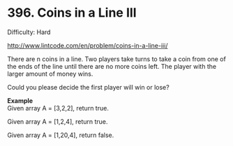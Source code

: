 # 396. Coins in a Line III

Difficulty: Hard

http://www.lintcode.com/en/problem/coins-in-a-line-iii/

There are n coins in a line. Two players take turns to take a coin from one of the ends of the line until there are no more coins left. The player with the larger amount of money wins.

Could you please decide the first player will win or lose?

**Example**  
Given array A = [3,2,2], return true.

Given array A = [1,2,4], return true.

Given array A = [1,20,4], return false.
